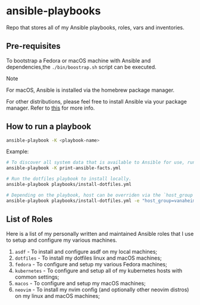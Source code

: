 # ansible-playbooks
Repo that stores all of my Ansible playbooks, roles, vars and inventories.

## Pre-requisites
To bootstrap a Fedora or macOS machine with Ansible and dependencies,the `./bin/boostrap.sh` script can be executed.

> [!NOTE]
> For macOS, Ansible is installed via the homebrew package manager.

For other distributions, please feel free to install Ansible via your package manager. Refer to [this](https://docs.ansible.com/ansible/latest/installation_guide/installation_distros.html) for more info.

## How to run a playbook

```sh
ansible-playbook -K <playbook-name>
```

Example:
```sh
# To discover all system data that is available to Ansible for use, run the print-ansible-facts.yml playbook
ansible-playbook -K print-ansible-facts.yml

# Run the dotfiles playbook to install locally.
ansible-playbook playbooks/install-dotfiles.yml

# Depending on the playbook, host can be overriden via the `host_group` var (list of hosts can be found in the inventory `hosts.yml` file)
ansible-playbook playbooks/install-dotfiles.yml -e "host_group=vanaheim"
```

## List of Roles
Here is a list of my personally written and maintained Ansible roles that I use to setup and configure my various machines. 

1. `asdf` - To install and configure asdf on my local machines;
2. `dotfiles` - To install my dotfiles linux and macOS machines;
3. `fedora` - To configure and setup my various Fedora machines;
4. `kubernetes` - To configure and setup all of my kubernetes hosts with common settings;
5. `macos` - To configure and setup my macOS machines;
6. `neovim` - To install my nvim config (and optionally other neovim distros) on my linux and macOS machines;

